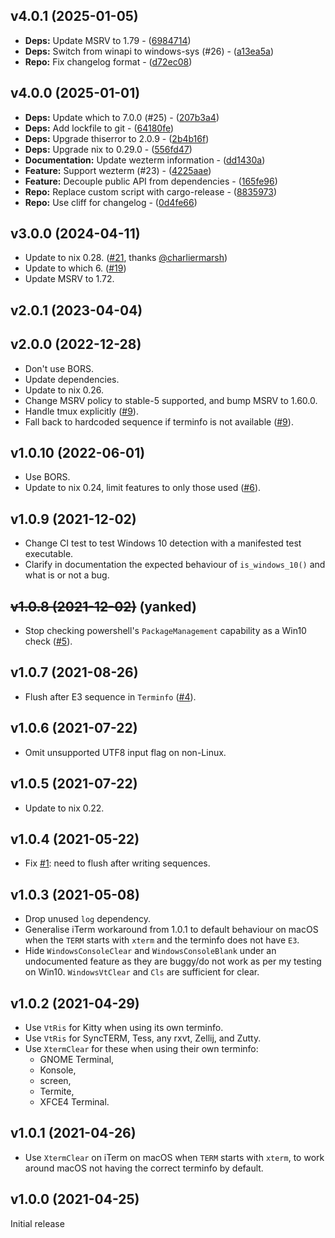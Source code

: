
## v4.0.1 (2025-01-05)

- **Deps:** Update MSRV to 1.79 - ([6984714](https://github.com/watchexec/clearscreen/commit/69847147d4deea47808e317d8b5f34b16a616ef2))
- **Deps:** Switch from winapi to windows-sys (#26) - ([a13ea5a](https://github.com/watchexec/clearscreen/commit/a13ea5a6da2163a7f1efa8625f74cf84505c0845))
- **Repo:** Fix changelog format - ([d72ec08](https://github.com/watchexec/clearscreen/commit/d72ec08ad20fd3b32434ed285f062cd5d3e795c0))

## v4.0.0 (2025-01-01)

- **Deps:** Update which to 7.0.0 (#25) - ([207b3a4](https://github.com/watchexec/clearscreen/commit/207b3a4fdf7109faefc699250fb710dcfda18b83))
- **Deps:** Add lockfile to git - ([64180fe](https://github.com/watchexec/clearscreen/commit/64180fe2d7db612633a77337159b020fbac93e68))
- **Deps:** Upgrade thiserror to 2.0.9 - ([2b4b16f](https://github.com/watchexec/clearscreen/commit/2b4b16f6d18fefc2324a36dc4f005c84b5245684))
- **Deps:** Upgrade nix to 0.29.0 - ([556fd47](https://github.com/watchexec/clearscreen/commit/556fd4719a527fac463b6d70ea0539ff72bb0f93))
- **Documentation:** Update wezterm information - ([dd1430a](https://github.com/watchexec/clearscreen/commit/dd1430a5f8d106f4e9d5951e7c1358202c0994d2))
- **Feature:** Support wezterm (#23) - ([4225aae](https://github.com/watchexec/clearscreen/commit/4225aae53a68720072bcaa76edb1e00362684218))
- **Feature:** Decouple public API from dependencies - ([165fe96](https://github.com/watchexec/clearscreen/commit/165fe96b0f6a918d093001b827517c0e65c5dace))
- **Repo:** Replace custom script with cargo-release - ([8835973](https://github.com/watchexec/clearscreen/commit/8835973168a3c422afbcde4f39e1b60b3a87c795))
- **Repo:** Use cliff for changelog - ([0d4fe66](https://github.com/watchexec/clearscreen/commit/0d4fe669f7f4625ea86414d8d18aeab3e3c70fc8))

## v3.0.0 (2024-04-11)

- Update to nix 0.28. ([#21](https://github.com/watchexec/clearscreen/pull/21), thanks [@charliermarsh](https://github.com/charliermarsh))
- Update to which 6. ([#19](https://github.com/watchexec/clearscreen/pull/19))
- Update MSRV to 1.72.

## v2.0.1 (2023-04-04)

## v2.0.0 (2022-12-28)

- Don't use BORS.
- Update dependencies.
- Update to nix 0.26.
- Change MSRV policy to stable-5 supported, and bump MSRV to 1.60.0.
- Handle tmux explicitly ([#9](https://github.com/watchexec/clearscreen/pull/9)).
- Fall back to hardcoded sequence if terminfo is not available ([#9](https://github.com/watchexec/clearscreen/pull/9)).

## v1.0.10 (2022-06-01)

- Use BORS.
- Update to nix 0.24, limit features to only those used ([#6](https://github.com/watchexec/clearscreen/pull/6)).

## v1.0.9 (2021-12-02)

- Change CI test to test Windows 10 detection with a manifested test executable.
- Clarify in documentation the expected behaviour of `is_windows_10()` and what is or not a bug.

## ~~v1.0.8 (2021-12-02)~~ (yanked)

- Stop checking powershell's `PackageManagement` capability as a Win10 check
  ([#5](https://github.com/watchexec/clearscreen/issues/5)).

## v1.0.7 (2021-08-26)

- Flush after E3 sequence in `Terminfo` ([#4](https://github.com/watchexec/clearscreen/issues/4)).

## v1.0.6 (2021-07-22)

- Omit unsupported UTF8 input flag on non-Linux.

## v1.0.5 (2021-07-22)

- Update to nix 0.22.

## v1.0.4 (2021-05-22)

- Fix [#1](https://github.com/watchexec/clearscreen/issues/1): need to flush after writing sequences.

## v1.0.3 (2021-05-08)

- Drop unused `log` dependency.
- Generalise iTerm workaround from 1.0.1 to default behaviour on macOS when the `TERM` starts with
  `xterm` and the terminfo does not have `E3`.
- Hide `WindowsConsoleClear` and `WindowsConsoleBlank` under an undocumented feature as they are
  buggy/do not work as per my testing on Win10. `WindowsVtClear` and `Cls` are sufficient for clear.

## v1.0.2 (2021-04-29)

- Use `VtRis` for Kitty when using its own terminfo.
- Use `VtRis` for SyncTERM, Tess, any rxvt, Zellij, and Zutty.
- Use `XtermClear` for these when using their own terminfo:
  - GNOME Terminal,
  - Konsole,
  - screen,
  - Termite,
  - XFCE4 Terminal.

## v1.0.1 (2021-04-26)

- Use `XtermClear` on iTerm on macOS when `TERM` starts with `xterm`, to work around macOS not
  having the correct terminfo by default.

## v1.0.0 (2021-04-25)

Initial release
